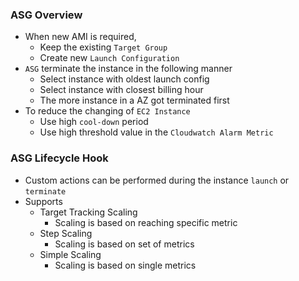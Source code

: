### ASG Overview

- When new AMI is required,
  - Keep the existing `Target Group`
  - Create new `Launch Configuration`
- `ASG` terminate the instance in the following manner
  - Select instance with oldest launch config
  - Select instance with closest billing hour
  - The more instance in a AZ got terminated first
- To reduce the changing of `EC2 Instance`
  - Use high `cool-down` period
  - Use high threshold value in the `Cloudwatch Alarm Metric`

### ASG Lifecycle Hook

- Custom actions can be performed during the instance `launch` or `terminate`
- Supports
  - Target Tracking Scaling
    - Scaling is based on reaching specific metric
  - Step Scaling
    - Scaling is based on set of metrics
  - Simple Scaling
    - Scaling is based on single metrics
